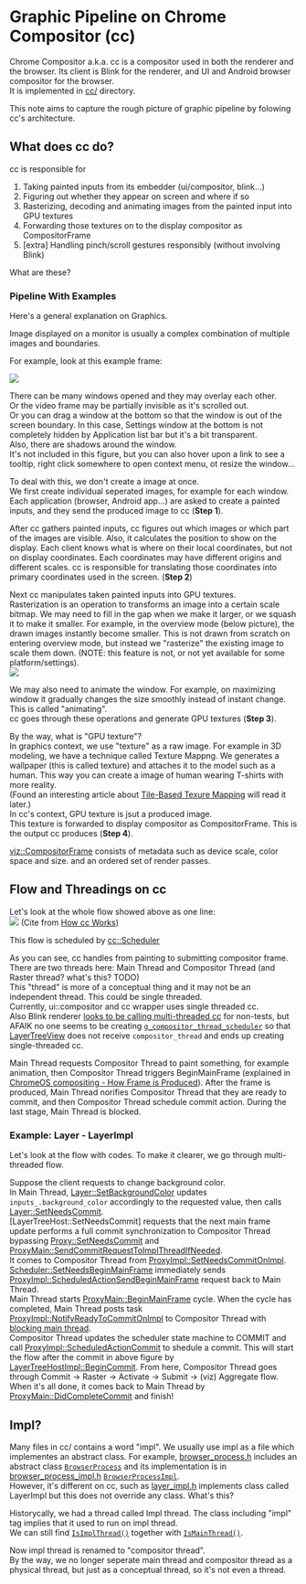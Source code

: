 # Graphic Pipeline on Chrome Compositor (cc)

Chrome Compositor a.k.a. cc is a compositor used in both the renderer and the browser. Its client is Blink for the renderer, and UI and Android browser compositor for the browser.  
It is implemented in [cc/](https://source.chromium.org/chromium/chromium/src/+/main:cc/) directory.

This note aims to capture the rough picture of graphic pipeline by folowing cc's architecture.

## What does cc do?

cc is responsible for
1. Taking painted inputs from its embedder (ui/compositor, blink...)
2. Figuring out whether they appear on screen and where if so
3. Rasterizing, decoding and animating images from the painted input into GPU textures
4. Forwarding those textures on to the display compositor as CompositorFrame
5. [extra] Handling pinch/scroll gestures responsibly (without involving Blink)

What are these?

### Pipeline With Examples
Here's a general explanation on Graphics.

Image displayed on a monitor is usually a complex combination of multiple images and boundaries.  

For example, look at this example frame:

![](https://hackmd.io/_uploads/HkgRFWrF3.png)

There can be many windows opened and they may overlay each other.  
Or the video frame may be partially invisible as it's scrolled out.  
Or you can drag a window at the bottom so that the window is out of the screen boundary. In this case, Settings window at the bottom is not completely hidden by Application list bar but it's a bit transparent.  
Also, there are shadows around the window.  
It's not included in this figure, but you can also hover upon a link to see a tooltip, right click somewhere to open context menu, ot resize the window...

To deal with this, we don't create a image at once.  
We first create individual seperated images, for example for each window.
Each application (browser, Android app...) are asked to create a painted inputs, and they send the produced image to cc (**Step 1**).  

After cc gathers painted inputs, cc figures out which images or which part of the images are visible. Also, it calculates the position to show on the display. Each client knows what is where on their local coordinates, but not on display coordinates. Each coordinates may have different origins and different scales. cc is responsible for translating those coordinates into primary coordinates used in the screen. (**Step 2**)

Next cc manipulates taken painted inputs into GPU textures.  
Rasterization is an operation to transforms an image into a certain scale bitmap. We may need to fill in the gap when we make it larger, or we squash it to make it smaller. For example, in the overview mode (below picture), the drawn images instantly become smaller. This is not drawn from scratch on entering overview mode, but instead we "rasterize" the existing image to scale them down. (NOTE: this feature is not, or not yet available for some platform/settings).  
![](https://hackmd.io/_uploads/ryODzMBYn.png)

We may also need to animate the window. For example, on maximizing window it gradually changes the size smoothly instead of instant change. This is called "animating".  
cc goes through these operations and generate GPU textures (**Step 3**).

By the way, what is "GPU texture"?  
In graphics context, we use "texture" as a raw image. For example in 3D modeling, we have a technique called Texture Mappng. We generates a wallpaper (this is called texture) and attaches it to the model such as a human. This way you can create a image of human wearing T-shirts with more reality.  
(Found an interesting article about [Tile-Based Texure Mapping](https://developer.nvidia.com/gpugems/gpugems2/part-ii-shading-lighting-and-shadows/chapter-12-tile-based-texture-mapping) will read it later.)  
In cc's context, GPU texture is jsut a produced image.  
This texture is forwarded to display compositor as CompositorFrame. This is the output cc produces (**Step 4**).  
 
[viz::CompositorFrame](https://source.chromium.org/chromium/chromium/src/+/main:components/viz/common/quads/compositor_frame.h;l=26;drc=8ba1bad80dc22235693a0dd41fe55c0fd2dbdabd) consists of metadata such as device scale, color space and size. and an ordered set of render passes.  

## Flow and Threadings on cc
Let's look at the whole flow showed above as one line:  
![](https://hackmd.io/_uploads/BJnX2NrK3.png)
(Cite from [How cc Works](https://source.chromium.org/chromium/chromium/src/+/main:docs/how_cc_works.md))

This flow is scheduled by [cc::Scheduler](https://source.chromium.org/chromium/chromium/src/+/refs/heads/main:cc/scheduler/scheduler.h)  

As you can see, cc handles from painting to submitting compositor frame.  
There are two threads here: Main Thread and Compositor Thread (and Raster thread? what's this? TODO)  
This "thread" is more of a conceptual thing and it may not be an independent thread. This could be single threaded.  
Currently, ui::compositor and cc wrapper uses single threaded cc.  
Also Blink renderer [looks to be calling multi-threaded cc](https://source.chromium.org/chromium/chromium/src/+/refs/heads/main:third_party/blink/renderer/platform/widget/compositing/layer_tree_view.cc;l=114-121;drc=255b4e7036f1326f2219bd547d3d6dcf76064870) for non-tests, but AFAIK no one seems to be creating [`g_compositor_thread_scheduler`](https://source.chromium.org/chromium/chromium/src/+/refs/heads/main:third_party/blink/renderer/platform/scheduler/worker/compositor_thread_scheduler_impl.cc;l=22;drc=255b4e7036f1326f2219bd547d3d6dcf76064870) so that [LayerTreeView](https://source.chromium.org/chromium/chromium/src/+/refs/heads/main:third_party/blink/renderer/platform/widget/compositing/layer_tree_view.cc;l=91;drc=255b4e7036f1326f2219bd547d3d6dcf76064870) does not receive `compositor_thread` and ends up creating single-threaded cc.  

Main Thread requests Compositor Thread to paint something, for example animation, then Compositor Thread triggers BeginMainFrame (explained in [ChromeOS compositing - How Frame is Produced](/zDMdnHD-QPuTZQgYqrR8FQ)). After the frame is produced, Main Thread norifies Compositor Thread that they are ready to commit, and then Compositor Thread schedule commit action. During the last stage, Main Thread is blocked.  

### Example: Layer - LayerImpl
Let's look at the flow with codes. To make it clearer, we go through multi-threaded flow.  

Suppose the client requests to change background color.  
In Main Thread, [Layer::SetBackgroundColor](https://source.chromium.org/chromium/chromium/src/+/main:cc/layers/layer.cc;l=532;drc=69e6dc49684309c8b375c4dcd724c6ae61878ecd) updates `inputs_.background_color` accordingly to the requested value, then calls [Layer::SetNeedsCommit](https://source.chromium.org/chromium/chromium/src/+/refs/heads/main:cc/layers/layer.cc;l=200;drc=255b4e7036f1326f2219bd547d3d6dcf76064870).  
[LayerTreeHost::SetNeedsCommit] requests that the next main frame update performs a full commit synchronization to Compositor Thread bypassing [Proxy::SetNeedsCommit](https://source.chromium.org/chromium/chromium/src/+/refs/heads/main:cc/trees/proxy.h;l=49;drc=255b4e7036f1326f2219bd547d3d6dcf76064870) and [ProxyMain::SendCommitRequestToImplThreadIfNeeded](https://source.chromium.org/chromium/chromium/src/+/refs/heads/main:cc/trees/proxy_main.cc;l=802;drc=255b4e7036f1326f2219bd547d3d6dcf76064870).  
It comes to Compositor Thread from [ProxyImpl::SetNeedsCommitOnImpl](https://source.chromium.org/chromium/chromium/src/+/refs/heads/main:cc/trees/proxy_impl.cc;l=231;drc=255b4e7036f1326f2219bd547d3d6dcf76064870). [Scheduler::SetNeedsBeginMainFrame](https://source.chromium.org/chromium/chromium/src/+/refs/heads/main:cc/scheduler/scheduler.cc;l=142;drc=255b4e7036f1326f2219bd547d3d6dcf76064870) immediately sends [ProxyImpl::ScheduledActionSendBeginMainFrame](https://source.chromium.org/chromium/chromium/src/+/refs/heads/main:cc/trees/proxy_impl.cc;l=703;drc=255b4e7036f1326f2219bd547d3d6dcf76064870) request back to Main Thread.  
Main Thread starts [ProxyMain::BeginMainFrame](https://source.chromium.org/chromium/chromium/src/+/refs/heads/main:cc/trees/proxy_main.cc;l=134;drc=255b4e7036f1326f2219bd547d3d6dcf76064870) cycle.
When the cycle has completed, Main Thread posts task [ProxyImpl::NotifyReadyToCommitOnImpl](https://source.chromium.org/chromium/chromium/src/+/refs/heads/main:cc/trees/proxy_impl.cc;l=319;drc=255b4e7036f1326f2219bd547d3d6dcf76064870) to Compositor Thread with [blocking main thread](https://source.chromium.org/chromium/chromium/src/+/refs/heads/main:cc/trees/proxy_main.cc;l=450-452;drc=255b4e7036f1326f2219bd547d3d6dcf76064870).  
Compositor Thread updates the scheduler state machine to COMMIT and call [ProxyImpl::ScheduledActionCommit](https://source.chromium.org/chromium/chromium/src/+/refs/heads/main:cc/trees/proxy_impl.cc;l=764;drc=255b4e7036f1326f2219bd547d3d6dcf76064870) to shedule a commit. This will start the flow after the commit in above figure by [LayerTreeHostImpl::BeginCommit](https://source.chromium.org/chromium/chromium/src/+/refs/heads/main:cc/trees/layer_tree_host_impl.cc;l=634;drc=255b4e7036f1326f2219bd547d3d6dcf76064870). From here, Compositor Thread goes through Commit -> Raster -> Activate -> Submit -> (viz) Aggregate flow. When it's all done, it comes back to Main Thread by [ProxyMain::DidCompleteCommit](https://source.chromium.org/chromium/chromium/src/+/refs/heads/main:cc/trees/proxy_main.cc;l=480;drc=255b4e7036f1326f2219bd547d3d6dcf76064870) and finish!  
 
## Impl?
Many files in cc/ contains a word "impl". We usually use impl as a file which implementes an abstract class. For example, [browser_process.h](https://source.chromium.org/chromium/chromium/src/+/refs/heads/main:chrome/browser/browser_process.h) includes an abstract class [`BrowserProcess`](https://source.chromium.org/chromium/chromium/src/+/refs/heads/main:chrome/browser/browser_process.h;l=111;drc=255b4e7036f1326f2219bd547d3d6dcf76064870) and its implementation is in [browser_process_impl.h](https://source.chromium.org/chromium/chromium/src/+/main:chrome/browser/browser_process_impl.h) [`BrowserProcessImpl`](https://source.chromium.org/chromium/chromium/src/+/main:chrome/browser/browser_process_impl.h;l=93;drc=4332a2f3be882f937dcb8ae8e205d910d786b20a).  
However, it's different on cc, such as [layer_impl.h](https://source.chromium.org/chromium/chromium/src/+/refs/heads/main:cc/layers/layer_impl.h;l=70;drc=255b4e7036f1326f2219bd547d3d6dcf76064870) implements class called LayerImpl but this does not override any class. What's this?  

Historycally, we had a thread called Impl thread. The class including "impl" tag implies that it used to run on impl thread.  
We can still find [`IsImplThread()`](https://source.chromium.org/chromium/chromium/src/+/main:cc/trees/layer_tree_host.h;l=203;drc=072f32b089c59dc00d644c15a9ee1f29bdcec913) together with [`IsMainThread()`](https://source.chromium.org/chromium/chromium/src/+/main:cc/trees/layer_tree_host.h;l=202;drc=072f32b089c59dc00d644c15a9ee1f29bdcec913).  

Now impl thread is renamed to "compositor thread".  
By the way, we no longer seperate main thread and compositor thread as a physical thread, but just as a conceptual thread, so it's not even a thread.

